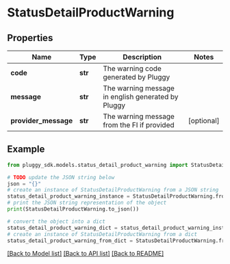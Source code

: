 # StatusDetailProductWarning


## Properties

Name | Type | Description | Notes
------------ | ------------- | ------------- | -------------
**code** | **str** | The warning code generated by Pluggy | 
**message** | **str** | The warning message in english generated by Pluggy | 
**provider_message** | **str** | The warning message from the FI if provided | [optional] 

## Example

```python
from pluggy_sdk.models.status_detail_product_warning import StatusDetailProductWarning

# TODO update the JSON string below
json = "{}"
# create an instance of StatusDetailProductWarning from a JSON string
status_detail_product_warning_instance = StatusDetailProductWarning.from_json(json)
# print the JSON string representation of the object
print(StatusDetailProductWarning.to_json())

# convert the object into a dict
status_detail_product_warning_dict = status_detail_product_warning_instance.to_dict()
# create an instance of StatusDetailProductWarning from a dict
status_detail_product_warning_from_dict = StatusDetailProductWarning.from_dict(status_detail_product_warning_dict)
```
[[Back to Model list]](../README.md#documentation-for-models) [[Back to API list]](../README.md#documentation-for-api-endpoints) [[Back to README]](../README.md)



